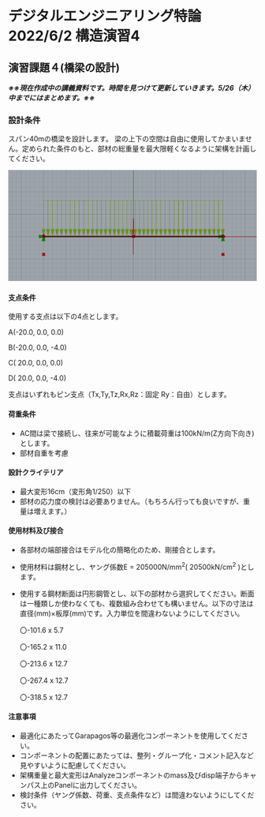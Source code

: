 # デジタルエンジニアリング特論2022/6/2 構造演習4

## 演習課題４(橋梁の設計)

***※※現在作成中の講義資料です。時間を見つけて更新していきます。5/26（木）中までにはまとめます。※※***

### 設計条件

スパン40mの橋梁を設計します。
梁の上下の空間は自由に使用してかまいません。定められた条件のもと、部材の総重量を最大限軽くなるように架構を計画してください。

![bridge](img/2022-05-25-14-40-36.png)

#### 支点条件

使用する支点は以下の4点とします。

A(-20.0, 0.0,  0.0)

B(-20.0, 0.0, -4.0)

C( 20.0, 0.0,  0.0)

D( 20.0, 0.0, -4.0)

支点はいずれもピン支点（Tx,Ty,Tz,Rx,Rz：固定 Ry：自由）とします。

#### 荷重条件

- AC間は梁で接続し、往来が可能なように積載荷重は100kN/m(Z方向下向き)とします。
- 部材自重を考慮

#### 設計クライテリア

- 最大変形16cm（変形角1/250）以下
- 部材の応力度の検討は必要ありません。（もちろん行っても良いですが、重量は増えます。）

#### 使用材料及び接合

- 各部材の端部接合はモデル化の簡略化のため、剛接合とします。
- 使用材料は鋼材とし、ヤング係数E = 205000N/mm<sup>2</sup>( 20500kN/cm<sup>2</sup> )とします。
- 使用する鋼材断面は円形鋼管とし、以下の部材から選択してください。断面は一種類しか使わなくても、複数組み合わせても構いません。以下の寸法は直径(mm)×板厚(mm)です。入力単位を間違わないようにしてください。

    〇-101.6 x 5.7

    〇-165.2 x 11.0

    〇-213.6 x 12.7

    〇-267.4 x 12.7

    〇-318.5 x 12.7

####  注意事項

- 最適化にあたってGarapagos等の最適化コンポーネントを使用してください。
- コンポーネントの配置にあたっては、整列・グループ化・コメント記入など見やすいように配慮してください。
- 架構重量と最大変形はAnalyzeコンポーネントのmass及びdisp端子からキャンパス上のPanelに出力してください。
- 検討条件（ヤング係数、荷重、支点条件など）は間違わないようにしてください。

<!-- 
- 評価は合理性（鋼材重量）、独創性、意匠性、コードの見やすさを総合して評価します。
提出物は以下の通りとします。
- 鋼材重量(kN) 及び最大変形(cm)の数値をメール本文に記載してください。
- grasshoopperファイル：ファイル名「2HE22123A_bridge.gh」
    (ghファイルは最適化された状態のgene poolもしくはnumber sliderの設定とする)
- 最適化された架構の画像キャプチャファイル：ファイル名「2HE22123A_bridge.png」
    (RhinocerosFrontウィンドウ、Display ScaleのDefomation：0.1～0.5、) -->





